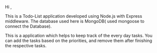 Hi ,

This is a Todo-List application developed using Node.js with Express middleware. The database used here is MongoDB( used mongoose to connect the Database). 

This is a application which helps to keep track of the every day tasks. You can add the tasks based on the priorities, and remove them after finishing the respective tasks. 
